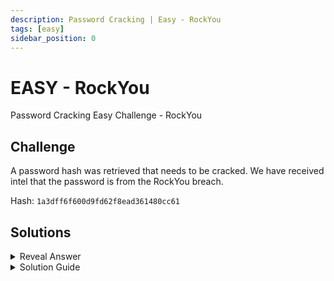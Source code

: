 ```yaml
---
description: Password Cracking | Easy - RockYou
tags: [easy]
sidebar_position: 0
---
```


# EASY - RockYou
Password Cracking Easy Challenge - RockYou
## Challenge
A password hash was retrieved that needs to be cracked. We have received intel that the password is from the RockYou breach.

Hash: `1a3dff6f600d9fd62f8ead361480cc61`

## Solutions
<details>
  <summary>Reveal Answer</summary>

  **Password:** bulldogs

</details>

<details>
  <summary>Solution Guide</summary>
  
  This challenge involves a popular list of leaked passwords from the RockYou breach. This list is preinstalled in Kali Linux (`/usr/share/wordlists/rockyou.txt.gz`) but can also be downloaded [**here**](https://weakpass.com/wordlist/90).
  :::tip
  You don't need to unzip `rockyou.txt.gz`.
  :::

  Our first step is to identify the hash type. This can be done with an online tool such as https://hashes.com/en/tools/hash_identifier. After submitting the hash here, we can see that it is identified as an **MD5** hash.

  Our next step is to crack the hash. We will use a tool called **Hashcat** for this which is preinstalled in Kali Linux but can also be downloaded [**here**](https://hashcat.net/hashcat/). For the purpose of this tutorial, we will be using Kali Linux.

  Hashcat supports many hash modes, denoted by a numerical ID. We know our hash is MD5 so we just need to find the hash mode ID for it. We can find that [**here**](https://hashcat.net/wiki/doku.php?id=example_hashes). Upon searching for MD5 here (it's the first one), we can see the hash mode is `0`. 

  Our next step is to choose an attack type. Since we already have a password list (`rockyou.txt`), we will use a **Dictionary Attack**. The ID for this is attack type is `0`.
  :::note
  You can learn more about hashcat's attack modes [**here**](https://hashcat.net/wiki/doku.php?id=hashcat) (scroll to the bottom).
  :::

  Now we can craft our command to crack the password. The format of a hashcat attack is:
  ```bash
  hashcat -a <attack-mode> -m <hash-mode> [hash] [other_options_like_dictionary]
  ```
  I encourage you to craft the command yourself.

  <details>
    <summary>Reveal Command</summary>
    
      ```bash
      hashcat -a 0 -m 0 1a3dff6f600d9fd62f8ead361480cc61 /usr/share/wordlists/rockyou.txt.gz
      ```
  </details>

  After executing this command, hashcat will start cracking the hash by hashing every single password in the dictionary and comparing with our hash. This may take a few minutes but after a while, we should see our hash cracked!

</details>